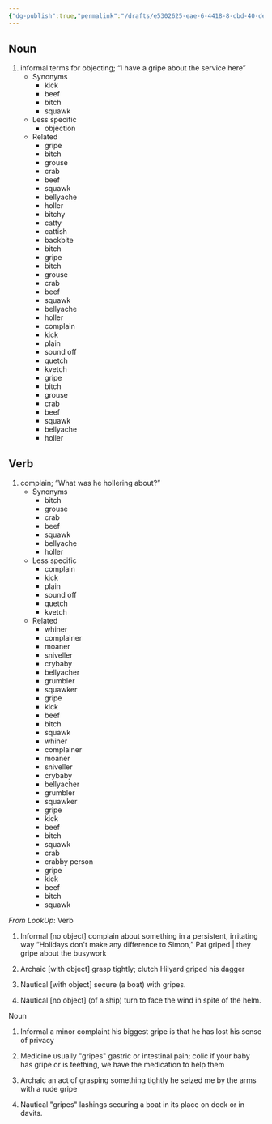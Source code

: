 ```yaml
---
{"dg-publish":true,"permalink":"/drafts/e5302625-eae-6-4418-8-dbd-40-decfed-7-e88/","dgHomeLink":true,"dgPassFrontmatter":false}
---
```




## Noun

1. informal terms for objecting; “I have a gripe about the service here”
	- Synonyms
		- kick
		- beef
		- bitch
		- squawk
	- Less specific
		- objection
	- Related
		- gripe
		- bitch
		- grouse
		- crab
		- beef
		- squawk
		- bellyache
		- holler
		- bitchy
		- catty
		- cattish
		- backbite
		- bitch
		- gripe
		- bitch
		- grouse
		- crab
		- beef
		- squawk
		- bellyache
		- holler
		- complain
		- kick
		- plain
		- sound off
		- quetch
		- kvetch
		- gripe
		- bitch
		- grouse
		- crab
		- beef
		- squawk
		- bellyache
		- holler

## Verb

1. complain; “What was he hollering about?”
	- Synonyms
		- bitch
		- grouse
		- crab
		- beef
		- squawk
		- bellyache
		- holler
	- Less specific
		- complain
		- kick
		- plain
		- sound off
		- quetch
		- kvetch
	- Related
		- whiner
		- complainer
		- moaner
		- sniveller
		- crybaby
		- bellyacher
		- grumbler
		- squawker
		- gripe
		- kick
		- beef
		- bitch
		- squawk
		- whiner
		- complainer
		- moaner
		- sniveller
		- crybaby
		- bellyacher
		- grumbler
		- squawker
		- gripe
		- kick
		- beef
		- bitch
		- squawk
		- crab
		- crabby person
		- gripe
		- kick
		- beef
		- bitch
		- squawk

*From LookUp*:
Verb
1.	Informal [no object] complain about something in a persistent, irritating way
“Holidays don't make any difference to Simon,” Pat griped | they gripe about the busywork

2.	Archaic [with object] grasp tightly; clutch
Hilyard griped his dagger

3.	Nautical [with object] secure (a boat) with gripes.

4.	Nautical [no object] (of a ship) turn to face the wind in spite of the helm.


Noun
1.	Informal a minor complaint
his biggest gripe is that he has lost his sense of privacy

2.	Medicine usually "gripes" gastric or intestinal pain; colic
if your baby has gripe or is teething, we have the medication to help them

3.	Archaic an act of grasping something tightly
he seized me by the arms with a rude gripe

4.	Nautical "gripes" lashings securing a boat in its place on deck or in davits.